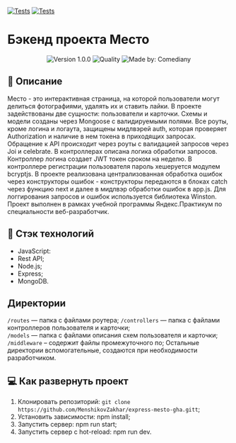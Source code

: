 [![Tests](https://github.com/MenshikovZakhar/express-mesto-gha/actions/workflows/tests-13-sprint.yml/badge.svg)](https://github.com/yandex-praktikum/express-mesto-gha/actions/workflows/tests-13-sprint.yml) [![Tests](https://github.com/MenshikovZakhar/express-mesto-gha/actions/workflows/tests-14-sprint.yml/badge.svg)](https://github.com/yandex-praktikum/express-mesto-gha/actions/workflows/tests-14-sprint.yml)

# Бэкенд проекта Место
<p align="center">
    <img alt="Version 1.0.0" src="https://img.shields.io/badge/version-1.0.0-blue" />
    <img alt="Quality" src="https://img.shields.io/badge/status-release-orange.svg" >
    <img alt="Made by: Comediany" src="https://img.shields.io/badge/made%20by-MenshikovZakhar-blue" />
</p>

## :memo: Описание
Место - это интерактивная страница, на которой пользователи могут делиться фотографиями, удалять их и ставить лайки.
В проекте задействованы две сущности: пользователи и карточки. Схемы и модели созданы через Mongoose с валидируемыми полями. Все роуты, кроме логина и логаута, защищены мидлвэрей auth, которая проверяет Authorization и наличие в нем токена в приходящих запросах. Обращение к API происходит через роуты с валидацией запросов через Joi и celebrate. В контроллерах описана логика обработки запросов. Контроллер логина создает JWT токен сроком на неделю. В контроллере регистрации пользователя пароль хешеруется модулем bcryptjs. В проекте реализована централизованная обработка ошибок через конструкторы ошибок - конструкторы передаются в блоках catch через функцию next и далее в мидлвэр обработки ошибок в app.js. Для логгирования запросов и ошибок используется библиотека Winston.
Проект выполнен в рамках учебной программы Яндекс.Практикум по специальности веб-разработчик.

## :hammer: Стэк технологий
- JavaScript:
- Rest API;
- Node.js;
- Express;
- MongoDB.

## Директории
`/routes` — папка с файлами роутера; 
`/controllers` — папка с файлами контроллеров пользователя и карточки;  
`/models` — папка с файлами описания схем пользователя и карточки;
`/middleware` – содержит файлы промежуточного по;
Остальные директории вспомогательные, создаются при необходимости разработчиком.

## 💻 Как развернуть проект
1. Клонировать репозиторий: `git clone https://github.com/MenshikovZakhar/express-mesto-gha.gitt`;
2. Установить зависимости: npm install;
3. Запустить сервер: npm run start;
4. Запустить сервер с hot-reload: npm run dev.
